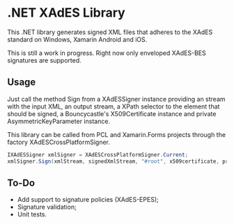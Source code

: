 .NET XAdES Library
==================

This .NET library generates signed XML files that adheres to the XAdES standard on Windows, Xamarin Android and iOS.

This is still a work in progress. Right now only enveloped XAdES-BES signatures are supported.

Usage
-----

Just call the method Sign from a XAdESSigner instance providing an stream with the input XML, an output stream, a XPath selector to the element that should be signed, a Bouncycastle's X509Certificate instance and private AsymmetricKeyParameter instance.

This library can be called from PCL and Xamarin.Forms projects through the factory XAdESCrossPlatformSigner. 

```cs
IXAdESSigner xmlSigner = XAdESCrossPlatformSigner.Current;
xmlSigner.Sign(xmlStream, signedXmlStream, "#root", x509certificate, privateKey);
```

To-Do
-----

- Add support to signature policies (XAdES-EPES);
- Signature validation;
- Unit tests.